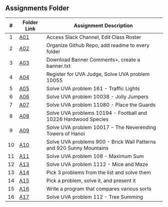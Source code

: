## Assignments Folder

|  #  | Folder Link         | Assignment Description                                               |
| :-: | ------------------- | -------------------------------------------------------------------- |
|  1  | [A01](./A01)        | Access Slack Channel, Edit Class Roster                              |
|  2  | [A02](./A02)        | Organize Github Repo, add readme to every folder                     |
|  3  | [A03](./A03)        | Download Banner Comments+, create a banner.txt                       |
|  4  | [A04](./A04/P10055) | Register for UVA Judge, Solve UVA problem 10055                      |
|  5  | [A05](./A05/P161)   | Solve UVA problem 161 - Traffic Lights                               |
|  6  | [A06](./A06/P10038) | Solve UVA problem 10038 - Jolly Jumpers                              |
|  7  | [A07](./A07/P11080) | Solve UVA problem 11080 - Place the Guards                           |
|  8  | [A08](./A08)        | Solve UVA problems 10194 - Football and 10226 Hardwood Species       |
|  9  | [A09](./A09/P10017) | Solve UVA problem 10017 - The Neverending Towers of Hanoi            |
| 10  | [A10](./A10)        | Solve UVA problems 900 - Brick Wall Patterns and 920 Sunny Mountains |
| 11  | [A11](./A11/P108)   | Solve UVA problem 108 - Maximum Sum                                  |
| 12  | [A13](./A13/P1112)  | Solve UVA problem 1112 - Mice and Maze                               |
| 13  | [A14](./A14)        | Pick 3 problems from the list and solve them                         |
| 14  | [A15](./A15/P12732) | Pick a problem, solve it, and present it                             |
| 15  | [A16](./A16)        | Write a program that compares various sorts                          |
| 16  | [A17](./A17/P112)   | Solve UVA problem 112 - Tree Summing                                 |